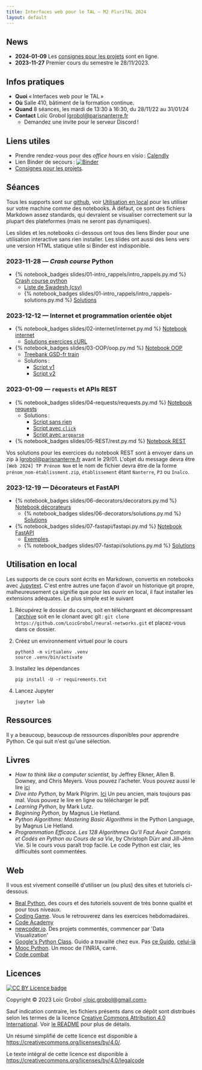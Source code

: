 ```yaml
---
title: Interfaces web pour le TAL — M2 PluriTAL 2024
layout: default
---
```


[comment]: <> "LTeX: language=fr"

<!-- LTeX: language=fr -->

## News

- **2024-01-09** Les [consignes pour les projets]({{site.url}}{{site.baseurl}}/projects) sont en
  ligne.
- **2023-11-27** Premier cours du semestre le 28/11/2023.

## Infos pratiques

- **Quoi** « Interfaces web pour le TAL »
- **Où** Salle 410, bâtiment de la formation continue.
- **Quand** 8 séances, les mardi de 13:30 à 16:30, du 28/11/22 au 31/01/24
- **Contact** Loïc Grobol [<lgrobol@parisnanterre.fr>](mailto:lgrobol@parisnanterre.fr)
  - Demandez une invite pour le serveur Discord !

## Liens utiles

- Prendre rendez-vous pour des *office hours* en visio :
  [Calendly](https://calendly.com/lgrobol/remote-office-hour)
- Lien Binder de secours :
  [![Binder](https://mybinder.org/badge_logo.svg)](https://mybinder.org/v2/gh/LoicGrobol/web-interfaces/main)
- [Consignes pour les projets]({{site.url}}{{site.baseurl}}/projects).

## Séances

Tous les supports sont sur [github](https://github.com/loicgrobol/web-interfaces), voir
[Utilisation en local](#utilisation-en-local) pour les utiliser sur votre machine comme des
notebooks. À défaut, ce sont des fichiers Markdown assez standards, qui devraient se visualiser
correctement sur la plupart des plateformes (mais ne seront pas dynamiques).

Les slides et les notebooks ci-dessous ont tous des liens Binder pour une utilisation interactive
sans rien installer. Les slides ont aussi des liens vers une version HTML statique utile si Binder
est indisponible.

### 2023-11-28 — *Crash course* Python

- {% notebook_badges slides/01-intro_rappels/intro_rappels.py.md %} [Crash course
  python]({{site.url}}{{site.baseurl}}/slides/01-intro_rappels/intro_rappels.py.ipynb)
  - [Liste de Swadesh
    (csv)]({{site.url}}{{site.baseurl}}/slides/01-intro_rappels/data/austronesian_swadesh.csv)
  - {% notebook_badges slides/01-intro_rappels/intro_rappels-solutions.py.md %}
    [Solutions]({{site.url}}{{site.baseurl}}/slides/01-intro_rappels/intro_rappels-solutions.py.ipynb)

### 2023-12-12 — Internet et programmation orientée objet

- {% notebook_badges slides/02-internet/internet.py.md %} [Notebook
  internet]({{site.url}}{{site.baseurl}}/slides/02-internet/internet.py.ipynb)
  - [Solutions exercices cURL]({{site.url}}{{site.baseurl}}/slides/02-internet/curl.sh)
- {% notebook_badges slides/03-OOP/oop.py.md %} [Notebook
  OOP]({{site.url}}{{site.baseurl}}/slides/03-OOP/oop.py.ipynb)
  - [Treebank GSD-fr train]({{site.url}}{{site.baseurl}}/slides/03-OOP/data/fr_gsd-ud-train.conllu)
  - Solutions :
    - [Script v1]({{site.url}}{{site.baseurl}}/slides/03-OOP/correction_conllu_v1.py)
    - [Script v2]({{site.url}}{{site.baseurl}}/slides/03-OOP/correction_conllu_v2.py)

### 2023-01-09 — `requests` et APIs REST

- {% notebook_badges slides/04-requests/requests.py.md %} [Notebook
  requests]({{site.url}}{{site.baseurl}}/slides/04-requests/requests.py.ipynb)
  - Solutions :
    - [Script sans rien]({{site.url}}{{site.baseurl}}/slides/04-requests/requrl_base.py)
    - [Script avec `click`]({{site.url}}{{site.baseurl}}/slides/04-requests/requrl_click.py)
    - [Script avec `argparse`]({{site.url}}{{site.baseurl}}/slides/04-requests/requrl_argparse.py)
- {% notebook_badges slides/05-REST/rest.py.md %} [Notebook
  REST]({{site.url}}{{site.baseurl}}/slides/05-REST/rest.py.ipynb)

Vos solutions pour les exercices du notebook REST sont à envoyer dans un zip à
<lgrobol@parisnanterre.fr> avant le 29/01. L'objet du message devra être `[Web 2024] TP Prénom Nom`
et le nom de fichier devra être de la forme `prénom_nom-établissment.zip`, `établissement` étant
`Nanterre`, `P3` ou `Inalco`.

### 2023-12-19 — Décorateurs et FastAPI

- {% notebook_badges slides/06-decorators/decorators.py.md %} [Notebook
  décorateurs]({{site.url}}{{site.baseurl}}/slides/06-decorators/decorators.py.ipynb)
  - {% notebook_badges slides/06-decorators/solutions.py.md %}
    [Solutions]({{site.url}}{{site.baseurl}}/slides/06-decorators/solutions.py.ipynb)
- {% notebook_badges slides/07-fastapi/fastapi.py.md %} [Notebook
  FastAPI]({{site.url}}{{site.baseurl}}/slides/07-fastapi/fastapi.py.ipynb)
  - [Exemples](https://github.com/{{site.repository}}/tree/main/slides/07-fastapi/examples).
  - {% notebook_badges slides/07-fastapi/solutions.py.md %}
    [Solutions]({{site.url}}{{site.baseurl}}/slides/07-fastapi/solutions.py.ipynb)
  


## Utilisation en local

Les supports de ce cours sont écrits en Markdown, convertis en notebooks avec
[Jupytext](https://github.com/mwouts/jupytext). C'est entre autres une façon d'avoir un historique
git propre, malheureusement ça signifie que pour les ouvrir en local, il faut installer les
extensions adéquates. Le plus simple est le suivant

1. Récupérez le dossier du cours, soit en téléchargeant et décompressant
   [l'archive](https://github.com/LoicGrobol/neural-networks/archive/refs/heads/main.zip)
   soit en le clonant avec git : `git clone
   https://github.com/LoicGrobol/neural-networks.git` et placez-vous dans ce dossier.
2. Créez un environnement virtuel pour le cours

   ```console
   python3 -m virtualenv .venv
   source .venv/bin/activate
   ```

3. Installez les dépendances

   ```console
   pip install -U -r requirements.txt
   ```

4. Lancez Jupyter

   ```console
   jupyter lab
   ```

## Ressources

Il y a beaucoup, beaucoup de ressources disponibles pour apprendre Python. Ce qui suit n'est qu'une
sélection.

## Livres

- *How to think like a computer scientist*, by Jeffrey Elkner, Allen B. Downey, and Chris Meyers.
Vous pouvez l'acheter. Vous pouvez aussi le lire
[ici](http://openbookproject.net/thinkcs/python/english3e/)
- *Dive into Python*, by Mark Pilgrim. [Ici](http://www.diveintopython3.net/) Un peu ancien, mais
toujours pas mal. Vous pouvez le lire en ligne ou télécharger le pdf.
- *Learning Python*, by Mark Lutz.
- *Beginning Python*, by Magnus Lie Hetland.
- *Python Algorithms: Mastering Basic Algorithms* in the Python Language, by Magnus Lie Hetland.
- *Programmation Efficace. Les 128 Algorithmes Qu'Il Faut Avoir Compris et Codés en Python au Cours
  de sa Vie*, by Christoph Dürr and Jill-Jênn Vie. Si le cours vous paraît trop facile. Le code
  Python est clair, les difficultés sont commentées.

## Web

Il vous est vivement conseillé d'utiliser un (ou plus) des sites et tutoriels ci-dessous.

- [Real Python](https://realpython.com), des cours et des tutoriels souvent de très bonne qualité et
  pour tous niveaux.
- [Coding Game](https://www.codingame.com/home). Vous le retrouverez dans les exercices
  hebdomadaires.
- [Code Academy](https://www.codecademy.com/fr/learn/python)
- [newcoder.io](http://newcoder.io/). Des projets commentés, commencer par 'Data Visualization'
- [Google's Python Class](https://developers.google.com/edu/python/). Guido a travaillé chez eux.
  Pas [ce
  Guido](http://vignette2.wikia.nocookie.net/pixar/images/1/10/Guido.png/revision/latest?cb=20140314012724),
  [celui-là](https://en.wikipedia.org/wiki/Guido_van_Rossum#/media/File:Guido_van_Rossum_OSCON_2006.jpg)
- [Mooc Python](https://www.fun-mooc.fr/courses/inria/41001S03/session03/about#). Un mooc de
  l'INRIA, carré.
- [Code combat](https://codecombat.com/)

## Licences

[![CC BY Licence badge](https://i.creativecommons.org/l/by/4.0/88x31.png)](http://creativecommons.org/licenses/by/4.0/)

Copyright © 2023 Loïc Grobol [\<loic.grobol@gmail.com\>](mailto:loic.grobol@gmail.com)

Sauf indication contraire, les fichiers présents dans ce dépôt sont distribués selon les termes de
la licence [Creative Commons Attribution 4.0
International](https://creativecommons.org/licenses/by/4.0/). Voir [le README](README.md#Licences)
pour plus de détails.

Un résumé simplifié de cette licence est disponible à
<https://creativecommons.org/licenses/by/4.0/>.

Le texte intégral de cette licence est disponible à
<https://creativecommons.org/licenses/by/4.0/legalcode>

